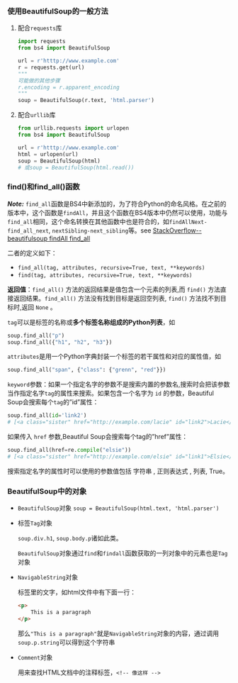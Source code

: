 ### 使用BeautifulSoup的一般方法

1. 配合`requests`库

   ```python
   import requests
   from bs4 import BeautifulSoup
   
   url = r'htttp://www.example.com'
   r = requests.get(url)
   """
   可能做的其他步骤
   r.encoding = r.apparent_encoding
   """
   soup = BeautifulSoup(r.text, 'html.parser')
   ```

   

2. 配合`urllib`库

   ```python
   from urllib.requests import urlopen
   from bs4 import BeautifulSoup
   
   url = r'htttp://www.example.com'
   html = urlopen(url)
   soup = BeautifulSoup(html) 
   # 或soup = BeautifulSoup(html.read())
   ```

   

### find()和find_all()函数

***Note:*** `find_all`函数是BS4中新添加的，为了符合Python的命名风格。在之前的版本中，这个函数是`findAll`，并且这个函数在BS4版本中仍然可以使用，功能与`find_all`相同，这个命名转换在其他函数中也是符合的，如`findAllNext-find_all_next`, `nextSibling-next_sibling`等。see [StackOverflow--beautifulsoup findAll find_all](https://stackoverflow.com/questions/12339323/beautifulsoup-findall-find-all)

二者的定义如下：

+ `find_all(tag, attributes, recursive=True, text, **keywords)`
+ `find(tag, attributes, recursive=True, text, **keywords)`

**返回值**：`find_all()` 方法的返回结果是值包含一个元素的列表,而 `find()` 方法直接返回结果。`find_all()` 方法没有找到目标是返回空列表, `find()` 方法找不到目标时,返回 `None` 。

`tag`可以是标签的名称或**多个标签名称组成的Python列表**，如

```python
soup.find_all("p")
soup.find_all({"h1", "h2", "h3"})
```

`attributes`是用一个Python字典封装一个标签的若干属性和对应的属性值，如

```python
soup.find_all("span", {"class": {"grenn", "red"}})
```

`keyword`参数：如果一个指定名字的参数不是搜索内置的参数名,搜索时会把该参数当作指定名字`tag`的属性来搜索。如果包含一个名字为 `id` 的参数，Beautiful Soup会搜索每个`tag`的”id”属性：

```python
soup.find_all(id='link2')
# [<a class="sister" href="http://example.com/lacie" id="link2">Lacie</a>]
```

如果传入 `href` 参数,Beautiful Soup会搜索每个tag的”href”属性：

```python
soup.find_all(href=re.compile("elsie"))
# [<a class="sister" href="http://example.com/elsie" id="link1">Elsie</a>]
```

搜索指定名字的属性时可以使用的参数值包括 字符串 , 正则表达式 , 列表, True。

### BeautifulSoup中的对象

+ `BeautifulSoup`对象
  `soup = BeautifulSoup(html.text, 'html.parser')`

+ 标签`Tag`对象

  `soup.div.h1`,  `soup.body.p`诸如此类。

  `BeautifulSoup`对象通过`find`和`findall`函数获取的一列对象中的元素也是`Tag`对象

+ `NavigableString`对象

  标签里的文字，如html文件中有下面一行：

  ```html
  <p>
      This is a paragraph
  </p>
  ```

  那么`"This is a paragraph"`就是`NavigableString`对象的内容，通过调用`soup.p.string`可以得到这个字符串

+ `Comment`对象

  用来查找HTML文档中的注释标签，`<!-- 像这样 -->`